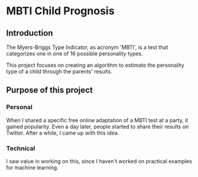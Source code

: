 # MBTI Child Prognosis

## Introduction
The Myers-Briggs Type Indicator, as acronym 'MBTI', is a test that 
categorizes one in one of 16 possible personality types.

This project focuses on creating an algorithm to estimate the 
personality type of a child through the parents' results.

## Purpose of this project
### Personal
When I shared a specific free online adaptation of a MBTI test at a party, it
gained popularity. Even a day later, people started to share their results on
Twitter. 
After a while, I came up with this idea.

### Technical
I saw value in working on this, since I haven't worked on practical examples
for machine learning.
